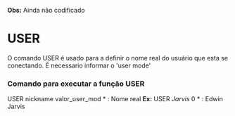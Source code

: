 **Obs:** Ainda não codificado


# USER

O comando USER é usado para a definir o nome real do usuário que esta se conectando. É necessario informar o 'user mode'

### Comando para executar a função USER

USER nickname valor_user_mod * : Nome real 
**Ex:**
USER *Jarvis* 0 * : Edwin Jarvis 

